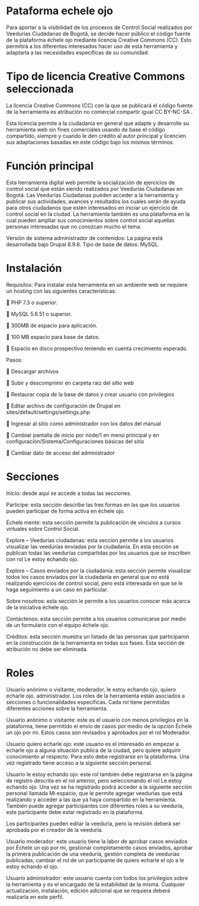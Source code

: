 # Pataforma echele ojo

Para aportar a la visibilidad de los procesos de Control Social realizados por Veedurías Ciudadanas de Bogotá, se decide hacer público el código fuente de la plataforma échele ojo mediante licencia Creative Commons (CC). Esto permitirá a los diferentes interesados hacer uso de esta herramienta y adaptarla a las necesidades específicas de su comunidad. 

# Tipo de licencia Creative Commons seleccionada

La licencia Creative Commons (CC) con la que se publicará el código fuente de la herramienta es atribución no comercial compartir igual CC BY-NC-SA .

Esta licencia permite a la ciudadanía en general que adapte y desarrolle su herramienta web sin fines comerciales usando de base el código compartido, siempre y cuando le den crédito al autor principal y licencien sus adaptaciones basadas en este código bajo los mismos términos.

# Función principal

Esta herramienta digital web permite la socialización de ejercicios de control social que están siendo realizados por Veedurías Ciudadanas en Bogotá. Las Veedurías Ciudadanas pueden acceder a la herramienta y publicar sus actividades, avances y resultados los cuales serán de ayuda para otros ciudadanos que estén interesados en iniciar un ejercicio de control social en la ciudad. La herramienta también es una plataforma en la cual pueden ampliar sus conocimientos sobre control social aquellas personas interesadas que no conozcan mucho el tema.

Versión de sistema administrador de contenidos: La página está desarrollada bajo Drupal 8.9.8.
Tipo de base de datos: MySQL.

# Instalación

Requisitos:
Para instalar esta herramienta en un ambiente web se requiere un hosting con las siguientes características: 

 PHP 7.3 o superior. 

 MySQL 5.6.51 o superior. 

 300MB de espacio para aplicación. 

 100 MB espacio para base de datos. 

 Espacio en disco prospectivo teniendo en cuenta crecimiento esperado.

Pasos:

 Descargar archivos

 Subir y descomprimir en carpeta raiz del sitio web

 Restaurar copia de la base de datos y crear usuario con privilegios 

 Editar archivo de configuración de Drupal en sites/default/settings/settings.php

 Ingresar al sitio como administrador con los datos del manual

 Cambiar pantalla de inicio por node/1 en menú principal y en configuración/Sistema/Configuraciones básicas del sitio

 Cambiar dato de acceso del administrador

# Secciones
Inicio: desde aquí se accede a todas las secciones.

Participe: esta sección describe las tres formas en las que los usuarios pueden participar de forma activa en échele ojo.

Échele mente: esta sección permite la publicación de vínculos a cursos virtuales sobre Control Social.

Explore – Veedurías ciudadanas: esta sección permite a los usuarios visualizar las veedurías enviadas por la ciudadanía. En esta sección se publican todas las veedurías compartidas por los usuarios que se inscriben con rol Le estoy echando ojo.

Explore – Casos enviados por la ciudadanía: esta sección permite visualizar todos los casos enviados por la ciudadanía en general que no está realizando ejercicios de control social, pero está interesada en que se le haga seguimiento a un caso en particular.

Sobre nosotros: esta sección le permite a los usuarios conocer más acerca de la iniciativa échele ojo.

Contáctenos: esta sección permite a los usuarios comunicarse por medio de un formulario con el equipo échele ojo.

Créditos: esta sección muestra un listado de las personas que participaron en la construcción de la herramienta en todas sus fases. Esta sección de atribución no debe ser eliminada.

# Roles

Usuario anónimo o visitante, moderador, le estoy echando ojo, quiero echarle ojo, administrador. Los roles de la herramienta están asociados a secciones o funcionalidades específicas. Cada rol tiene permitidas diferentes acciones sobre la herramienta.

Usuario anónimo o visitante: este es el usuario con menos privilegios en la plataforma, tiene permitido el envío de casos por medio de la opción Échele un ojo por mí. Estos casos son revisados y aprobados por el rol Moderador.

Usuario quiero echarle ojo: este usuario es el interesado en empezar a echarle ojo a alguna situación pública de la ciudad, pero quiere adquirir conocimiento al respecto. Para esto debe registrarse en la plataforma. Una vez registrado tiene acceso a la siguiente sección personal.

Usuario le estoy echando ojo: este rol también debe registrarse en la página de registro descrita en el rol anterior, pero seleccionando el rol Le estoy echando ojo. Una vez se ha registrado podrá acceder a la siguiente sección personal llamada Mi espacio, que le permite agregar veedurías que está realizando y acceder a las que ya haya compartido en la herramienta. También puede agregar participantes con diferentes roles a su veeduría, este participante debe estar registrado en la plataforma.

Los participantes pueden editar la veeduría, pero la revisión deberá ser aprobada por el creador de la veeduría.

Usuario moderador: este usuario tiene la labor de aprobar casos enviados por Échele un ojo por mí, gestionar completamente casos enviados, aprobar la primera publicación de una veeduría, gestión completa de veedurías publicadas, cambiar el rol de un participante de quiero echarle el ojo a le estoy echando el ojo.

Usuario administrador: este usuario cuenta con todos los privilegios sobre la herramienta y es el encargado de la estabilidad de la misma. Cualquier actualización, instalación, edición adicional que se requiera deberá realizarla en este perfil.
